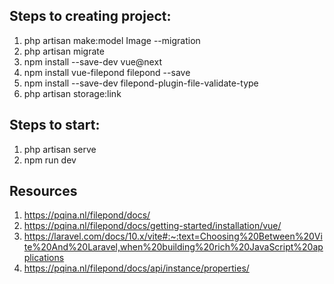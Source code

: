 ## Steps to creating project:
1. php artisan make:model Image --migration 
2. php artisan migrate
3. npm install --save-dev vue@next
4. npm install vue-filepond filepond --save
5. npm install --save-dev filepond-plugin-file-validate-type
6. php artisan storage:link

## Steps to start:
1. php artisan serve
2. npm run dev

## Resources
1. https://pqina.nl/filepond/docs/
2. https://pqina.nl/filepond/docs/getting-started/installation/vue/
3. https://laravel.com/docs/10.x/vite#:~:text=Choosing%20Between%20Vite%20And%20Laravel,when%20building%20rich%20JavaScript%20applications
4. https://pqina.nl/filepond/docs/api/instance/properties/
